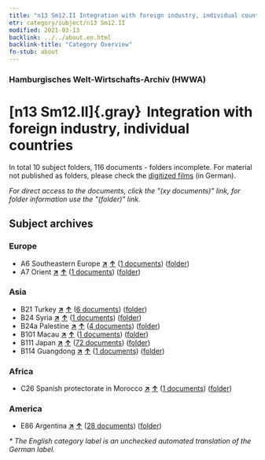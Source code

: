 ```yaml
---
title: "n13 Sm12.II Integration with foreign industry, individual countries"
etr: category/subject/n13 Sm12.II
modified: 2021-03-13
backlink: ../../about.en.html
backlink-title: "Category Overview"
fn-stub: about
---
```


### Hamburgisches Welt-Wirtschafts-Archiv (HWWA)
# [n13 Sm12.II]{.gray}&#8201; Integration with foreign industry, individual countries&#160; 





In total 10 subject folders, 116 documents - folders incomplete.
For material not published as folders, please check the [digitized films](/film/h1_sh) (in German).

_For direct access to the documents, click the "(xy documents)" link, for folder information use the "(folder)" link._

## Subject archives



### Europe

- A6 Southeastern Europe [**&nearr;**](../../../geo/i/140900/about.en.html "Southeastern Europe (all folders)") [**&uarr;**](../../../geo/about.en.html#A6 "Country category system") (<a href="https://pm20.zbw.eu/dfgview/sh/140900,145112" title="about: Southeastern Europe : Integration with foreign industry, individual countries" target="_blank">1 documents</a>) ([folder](http://purl.org/pressemappe20/folder/sh/140900,145112))
- A7 Orient [**&nearr;**](../../../geo/i/140902/about.en.html "Orient (all folders)") [**&uarr;**](../../../geo/about.en.html#A7 "Country category system") (<a href="https://pm20.zbw.eu/dfgview/sh/140902,145112" title="about: Orient : Integration with foreign industry, individual countries" target="_blank">1 documents</a>) ([folder](http://purl.org/pressemappe20/folder/sh/140902,145112))

### Asia

- B21 Turkey [**&nearr;**](../../../geo/i/141111/about.en.html "Turkey (all folders)") [**&uarr;**](../../../geo/about.en.html#B21 "Country category system") (<a href="https://pm20.zbw.eu/dfgview/sh/141111,145112" title="about: Turkey : Integration with foreign industry, individual countries" target="_blank">6 documents</a>) ([folder](http://purl.org/pressemappe20/folder/sh/141111,145112))
- B24 Syria [**&nearr;**](../../../geo/i/141114/about.en.html "Syria (all folders)") [**&uarr;**](../../../geo/about.en.html#B24 "Country category system") (<a href="https://pm20.zbw.eu/dfgview/sh/141114,145112" title="about: Syria : Integration with foreign industry, individual countries" target="_blank">1 documents</a>) ([folder](http://purl.org/pressemappe20/folder/sh/141114,145112))
- B24a Palestine [**&nearr;**](../../../geo/i/141115/about.en.html "Palestine (all folders)") [**&uarr;**](../../../geo/about.en.html#B24a "Country category system") (<a href="https://pm20.zbw.eu/dfgview/sh/141115,145112" title="about: Palestine : Integration with foreign industry, individual countries" target="_blank">4 documents</a>) ([folder](http://purl.org/pressemappe20/folder/sh/141115,145112))
- B101 Macau [**&nearr;**](../../../geo/i/141267/about.en.html "Macau (all folders)") [**&uarr;**](../../../geo/about.en.html#B101 "Country category system") (<a href="https://pm20.zbw.eu/dfgview/sh/141267,145112" title="about: Macau : Integration with foreign industry, individual countries" target="_blank">1 documents</a>) ([folder](http://purl.org/pressemappe20/folder/sh/141267,145112))
- B111 Japan [**&nearr;**](../../../geo/i/141272/about.en.html "Japan (all folders)") [**&uarr;**](../../../geo/about.en.html#B111 "Country category system") (<a href="https://pm20.zbw.eu/dfgview/sh/141272,145112" title="about: Japan : Integration with foreign industry, individual countries" target="_blank">72 documents</a>) ([folder](http://purl.org/pressemappe20/folder/sh/141272,145112))
- B114 Guangdong [**&nearr;**](../../../geo/i/141275/about.en.html "Guangdong (all folders)") [**&uarr;**](../../../geo/about.en.html#B114 "Country category system") (<a href="https://pm20.zbw.eu/dfgview/sh/141275,145112" title="about: Guangdong : Integration with foreign industry, individual countries" target="_blank">1 documents</a>) ([folder](http://purl.org/pressemappe20/folder/sh/141275,145112))

### Africa

- C26 Spanish protectorate in Morocco [**&nearr;**](../../../geo/i/141359/about.en.html "Spanish protectorate in Morocco (all folders)") [**&uarr;**](../../../geo/about.en.html#C26 "Country category system") (<a href="https://pm20.zbw.eu/dfgview/sh/141359,145112" title="about: Spanish protectorate in Morocco : Integration with foreign industry, individual countries" target="_blank">1 documents</a>) ([folder](http://purl.org/pressemappe20/folder/sh/141359,145112))

### America

- E86 Argentina [**&nearr;**](../../../geo/i/141692/about.en.html "Argentina (all folders)") [**&uarr;**](../../../geo/about.en.html#E86 "Country category system") (<a href="https://pm20.zbw.eu/dfgview/sh/141692,145112" title="about: Argentina : Integration with foreign industry, individual countries" target="_blank">28 documents</a>) ([folder](http://purl.org/pressemappe20/folder/sh/141692,145112))


_* The English category label is an unchecked automated translation of the German label._

